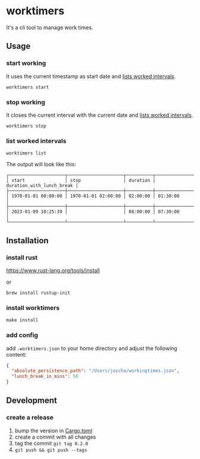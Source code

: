 # worktimers

It's a cli tool to manage work times.

## Usage

### start working

It uses the current timestamp as start date and [lists worked intervals](#list-worked-intervals).

```shell
worktimers start
```

### stop working

It closes the current interval with the current date and [lists worked intervals](#list-worked-intervals).

```shell
worktimers stop
```

### list worked intervals

```shell
worktimers list
```

The output will look like this:

```
┌─────────────────────┬─────────────────────┬──────────┬───────────────────────────┐
│ start               │ stop                │ duration │ duration_with_lunch_break │
├─────────────────────┼─────────────────────┼──────────┼───────────────────────────┤
│ 1970-01-01 00:00:00 │ 1970-01-01 02:00:00 │ 02:00:00 │ 01:30:00                  │
├─────────────────────┼─────────────────────┼──────────┼───────────────────────────┤
│ 2023-01-09 10:25:39 │                     │ 08:00:00 │ 07:30:00                  │
└─────────────────────┴─────────────────────┴──────────┴───────────────────────────┘
```

## Installation

### install rust

https://www.rust-lang.org/tools/install

or

```shell
brew install rustup-init
```

### install worktimers

```shell
make install
```

### add config

add `.worktimers.json` to your home directory and adjust the following content:

```json
{
  "absolute_persistence_path": "/Users/joscha/workingtimes.json",
  "lunch_break_in_mins": 50
}
```

## Development

### create a release

1. bump the version in [Cargo.toml](Cargo.toml)
1. create a commit with all changes
1. tag the commit `git tag 0.2.0`
1. `git push && git push --tags`
